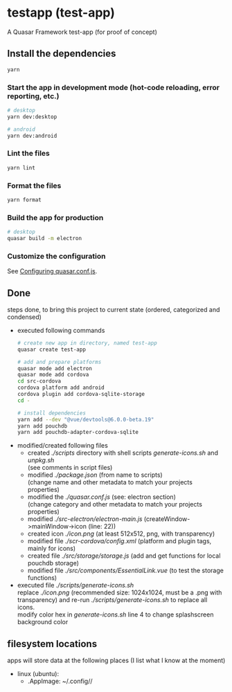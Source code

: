 # testapp (test-app)

A Quasar Framework test-app (for proof of concept)

## Install the dependencies

```bash
yarn
```

### Start the app in development mode (hot-code reloading, error reporting, etc.)

```bash
# desktop
yarn dev:desktop

# android
yarn dev:android
```

### Lint the files

```bash
yarn lint
```

### Format the files

```bash
yarn format
```

### Build the app for production

```bash
# desktop
quasar build -m electron
```

### Customize the configuration

See [Configuring quasar.conf.js](https://quasar.dev/quasar-cli/quasar-conf-js).

## Done
steps done, to bring this project to current state (ordered, categorized and condensed)
* executed following commands
  ```bash
  # create new app in directory, named test-app
  quasar create test-app

  # add and prepare platforms
  quasar mode add electron
  quasar mode add cordova
  cd src-cordova
  cordova platform add android
  cordova plugin add cordova-sqlite-storage
  cd -

  # install dependencies
  yarn add --dev "@vue/devtools@6.0.0-beta.19"
  yarn add pouchdb
  yarn add pouchdb-adapter-cordova-sqlite
  ```
* modified/created following files
  * created *./scripts* directory with shell scripts *generate-icons.sh* and *unpkg.sh* \
    (see comments in script files)
  * modified *./package.json* (from name to scripts) \
    (change name and other metadata to match your projects properties)
  * modified the *./quasar.conf.js* (see: electron section) \
    (change category and other metadata to match your projects properties)
  * modified *./src-electron/electron-main.js* (createWindow->mainWindow->icon (line: 22))
  * created icon *./icon.png* (at least 512x512, png, with transparency)
  * modified file *./scr-cordova/config.xml* (platform and plugin tags, mainly for icons)
  * created file *./src/storage/storage.js* (add and get functions for local pouchdb storage)
  * modified file *./src/components/EssentialLink.vue* (to test the storage functions)
* executed file *./scripts/generate-icons.sh* \
  replace *./icon.png* (recommended size: 1024x1024, must be a .png with transparency)
  and re-run *./scripts/generate-icons.sh* to replace all icons. \
  modify color hex in *generate-icons.sh* line 4 to change splashscreen background color

## filesystem locations
apps will store data at the following places (I list what I know at the moment)
* linux (ubuntu):
  * .AppImage: ~/.config/<app-name>/

